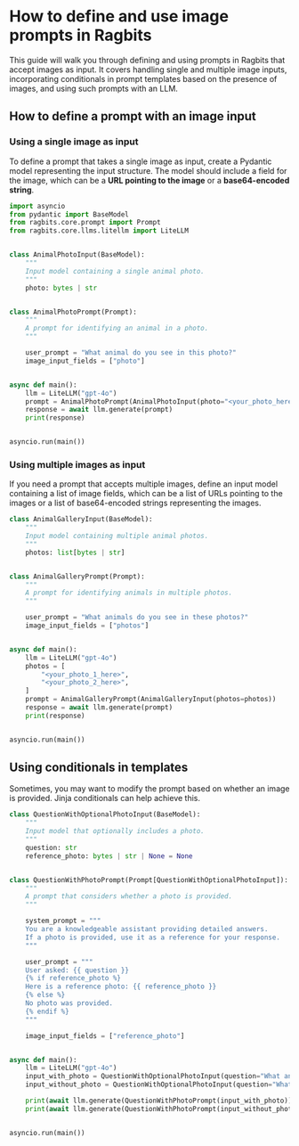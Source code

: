 # How to define and use image prompts in Ragbits

This guide will walk you through defining and using prompts in Ragbits that accept images as input. It covers handling single and multiple image inputs, incorporating conditionals in prompt templates based on the presence of images, and using such prompts with an LLM.

## How to define a prompt with an image input

### Using a single image as input

To define a prompt that takes a single image as input, create a Pydantic model representing the input structure. The model should include a field for the image, which can be a **URL pointing to the image** or a **base64-encoded string**.

```python
import asyncio
from pydantic import BaseModel
from ragbits.core.prompt import Prompt
from ragbits.core.llms.litellm import LiteLLM


class AnimalPhotoInput(BaseModel):
    """
    Input model containing a single animal photo.
    """
    photo: bytes | str


class AnimalPhotoPrompt(Prompt):
    """
    A prompt for identifying an animal in a photo.
    """

    user_prompt = "What animal do you see in this photo?"
    image_input_fields = ["photo"]


async def main():
    llm = LiteLLM("gpt-4o")
    prompt = AnimalPhotoPrompt(AnimalPhotoInput(photo="<your_photo_here>"))
    response = await llm.generate(prompt)
    print(response)


asyncio.run(main())
```

### Using multiple images as input

If you need a prompt that accepts multiple images, define an input model containing a list of image fields, which can be a list of URLs pointing to the images or a list of base64-encoded strings representing the images.

```python
class AnimalGalleryInput(BaseModel):
    """
    Input model containing multiple animal photos.
    """
    photos: list[bytes | str]


class AnimalGalleryPrompt(Prompt):
    """
    A prompt for identifying animals in multiple photos.
    """

    user_prompt = "What animals do you see in these photos?"
    image_input_fields = ["photos"]


async def main():
    llm = LiteLLM("gpt-4o")
    photos = [
        "<your_photo_1_here>",
        "<your_photo_2_here>",
    ]
    prompt = AnimalGalleryPrompt(AnimalGalleryInput(photos=photos))
    response = await llm.generate(prompt)
    print(response)


asyncio.run(main())
```

## Using conditionals in templates

Sometimes, you may want to modify the prompt based on whether an image is provided. Jinja conditionals can help achieve this.

```python
class QuestionWithOptionalPhotoInput(BaseModel):
    """
    Input model that optionally includes a photo.
    """
    question: str
    reference_photo: bytes | str | None = None


class QuestionWithPhotoPrompt(Prompt[QuestionWithOptionalPhotoInput]):
    """
    A prompt that considers whether a photo is provided.
    """

    system_prompt = """
    You are a knowledgeable assistant providing detailed answers.
    If a photo is provided, use it as a reference for your response.
    """

    user_prompt = """
    User asked: {{ question }}
    {% if reference_photo %}
    Here is a reference photo: {{ reference_photo }}
    {% else %}
    No photo was provided.
    {% endif %}
    """

    image_input_fields = ["reference_photo"]


async def main():
    llm = LiteLLM("gpt-4o")
    input_with_photo = QuestionWithOptionalPhotoInput(question="What animal do you see in this photo?", reference_photo="<your_photo_here>")
    input_without_photo = QuestionWithOptionalPhotoInput(question="What is the capital of France?")

    print(await llm.generate(QuestionWithPhotoPrompt(input_with_photo)))
    print(await llm.generate(QuestionWithPhotoPrompt(input_without_photo)))


asyncio.run(main())
```